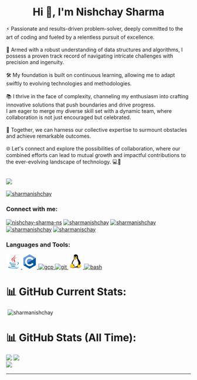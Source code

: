 <h1 align="center">Hi 👋, I'm Nishchay Sharma</h1>
⚡ Passionate and results-driven problem-solver, deeply committed to the art of coding and fueled by a relentless pursuit of excellence. <br><br>🎯 Armed with a robust understanding of data structures and algorithms, I possess a proven track record of navigating intricate challenges with precision and ingenuity.<br><br>🛠️ My foundation is built on continuous learning, allowing me to adapt swiftly to evolving technologies and methodologies. <br><br>📚 I thrive in the face of complexity, channeling my enthusiasm into crafting innovative solutions that push boundaries and drive progress.<br>I am eager to merge my diverse skill set with a dynamic team, where collaboration is not just encouraged but celebrated. <br><br>🤝 Together, we can harness our collective expertise to surmount obstacles and achieve remarkable outcomes.<br><br>🌐 Let's connect and explore the possibilities of collaboration, where our combined efforts can lead to mutual growth and impactful contributions to the ever-evolving landscape of technology. 💻🚀
</br>
</br>

[![](https://visitcount.itsvg.in/api?id=SharmaNishchay&icon=2&color=12)](https://visitcount.itsvg.in)
</br>
<p align="left"> <a href="https://github.com/ryo-ma/github-profile-trophy"><img src="https://github-profile-trophy.vercel.app/?username=sharmanishchay&theme=darkhub" alt="sharmanishchay" /></a> </p>

<h3 align="left">Connect with me:</h3>
<p align="left">
<a href="https://linkedin.com/in/nishchay-sharma-ns" target="blank"><img align="center" src="https://raw.githubusercontent.com/rahuldkjain/github-profile-readme-generator/master/src/images/icons/Social/linked-in-alt.svg" alt="nishchay-sharma-ns" height="30" width="40" /></a>
<a href="https://www.leetcode.com/sharmanishchay" target="blank"><img align="center" src="https://raw.githubusercontent.com/rahuldkjain/github-profile-readme-generator/master/src/images/icons/Social/leet-code.svg" alt="sharmanishchay" height="30" width="40" /></a>
<a href="https://codeforces.com/profile/sharmanishchay" target="blank"><img align="center" src="https://raw.githubusercontent.com/rahuldkjain/github-profile-readme-generator/master/src/images/icons/Social/codeforces.svg" alt="sharmanishchay" height="30" width="40" /></a>
<a href="https://auth.geeksforgeeks.org/user/sharmanishchay" target="blank"><img align="center" src="https://raw.githubusercontent.com/rahuldkjain/github-profile-readme-generator/master/src/images/icons/Social/geeks-for-geeks.svg" alt="sharmanishchay" height="30" width="40" /></a>
<a href="https://www.codechef.com/users/sharmanischay" target="blank"><img align="center" src="https://cdn.jsdelivr.net/npm/simple-icons@3.1.0/icons/codechef.svg" alt="sharmanischay" height="30" width="40" /></a>
</p>

<h3 align="left">Languages and Tools:</h3>
<p align="left"> <a href="https://www.java.com" target="_blank" rel="noreferrer"> <img src="https://raw.githubusercontent.com/devicons/devicon/master/icons/java/java-original.svg" alt="java" width="40" height="40"/> </a> <a href="https://www.cprogramming.com/" target="_blank" rel="noreferrer"> <img src="https://raw.githubusercontent.com/devicons/devicon/master/icons/c/c-original.svg" alt="c" width="40" height="40"/> </a> <a href="https://cloud.google.com" target="_blank" rel="noreferrer"> <img src="https://www.vectorlogo.zone/logos/google_cloud/google_cloud-icon.svg" alt="gcp" width="40" height="40"/> </a> <a href="https://git-scm.com/" target="_blank" rel="noreferrer"> <img src="https://www.vectorlogo.zone/logos/git-scm/git-scm-icon.svg" alt="git" width="40" height="40"/> </a> <a href="https://www.linux.org/" target="_blank" rel="noreferrer"> <img src="https://raw.githubusercontent.com/devicons/devicon/master/icons/linux/linux-original.svg" alt="linux" width="40" height="40"/> </a> <a href="https://www.gnu.org/software/bash/" target="_blank" rel="noreferrer"> <img src="https://www.vectorlogo.zone/logos/gnu_bash/gnu_bash-icon.svg" alt="bash" width="40" height="40"/> </a></p>

# 📊 GitHub Current Stats:
<p>&nbsp;<img align="center" src="https://github-readme-stats.vercel.app/api?username=sharmanishchay&show_icons=true&locale=en&theme=dark" alt="sharmanishchay" /></p>

# 📊 GitHub Stats (All Time):
![](https://github-readme-stats.vercel.app/api?username=SharmaNishchay&theme=dark&hide_border=false&include_all_commits=true&count_private=false)
![](https://github-readme-streak-stats.herokuapp.com/?user=SharmaNishchay&theme=dark&hide_border=false)<br/>
![](https://github-readme-stats.vercel.app/api/top-langs?username=sharmanishchay&show_icons=true&locale=en&layout=compact&theme=dark)


---
<!-- Proudly created with GPRM ( https://gprm.itsvg.in ) -->
